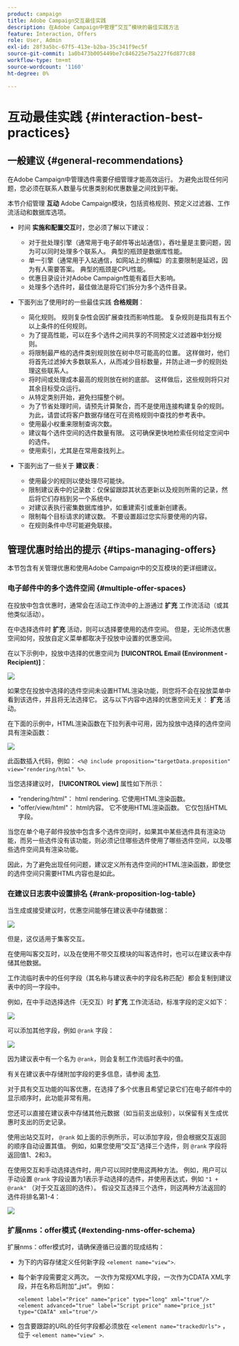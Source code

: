```yaml
---
product: campaign
title: Adobe Campaign交互最佳实践
description: 在Adobe Campaign中管理“交互”模块的最佳实践方法
feature: Interaction, Offers
role: User, Admin
exl-id: 28f3a5bc-67f5-413e-b2ba-35c341f9ec5f
source-git-commit: 1a0b473b005449be7c846225e75a227f6d877c88
workflow-type: tm+mt
source-wordcount: '1160'
ht-degree: 0%

---
```


# 互动最佳实践 {#interaction-best-practices}

## 一般建议 {#general-recommendations}

在Adobe Campaign中管理选件需要仔细管理才能高效运行。 为避免出现任何问题，您必须在联系人数量与优惠类别和优惠数量之间找到平衡。

本节介绍管理 **互动** Adobe Campaign模块，包括资格规则、预定义过滤器、工作流活动和数据库选项。

* 时间 **实施和配置交互**&#x200B;时，您必须了解以下建议：

   * 对于批处理引擎（通常用于电子邮件等出站通信），吞吐量是主要问题，因为可以同时处理多个联系人。 典型的瓶颈是数据库性能。
   * 单一引擎（通常用于入站通信，如网站上的横幅）的主要限制是延迟，因为有人需要答案。 典型的瓶颈是CPU性能。
   * 优惠目录设计对Adobe Campaign性能有着巨大影响。
   * 处理多个选件时，最佳做法是将它们拆分为多个选件目录。

* 下面列出了使用时的一些最佳实践 **合格规则**：

   * 简化规则。 规则复杂性会因扩展查找而影响性能。 复杂规则是指具有五个以上条件的任何规则。
   * 为了提高性能，可以在多个选件之间共享的不同预定义过滤器中划分规则。
   * 将限制最严格的选件类别规则放在树中尽可能高的位置。 这样做时，他们将首先过滤掉大多数联系人，从而减少目标数量，并防止进一步的规则处理这些联系人。
   * 将时间或处理成本最高的规则放在树的底部。 这样做后，这些规则将只对其余目标受众运行。
   * 从特定类别开始，避免扫描整个树。
   * 为了节省处理时间，请预先计算聚合，而不是使用连接构建复杂的规则。 为此，请尝试将客户数据存储在可在资格规则中查找的参考表中。
   * 使用最小权重来限制查询次数。
   * 建议每个选件空间的选件数量有限。 这可确保更快地检索任何给定空间中的选件。
   * 使用索引，尤其是在常用查找列上。

* 下面列出了一些关于 **建议表**：

   * 使用最少的规则以使处理尽可能快。
   * 限制建议表中的记录数：仅保留跟踪其状态更新以及规则所需的记录，然后将它们存档到另一个系统中。
   * 对建议表执行密集数据库维护，如重建索引或重新创建表。
   * 限制每个目标请求的建议数。 不要设置超过您实际要使用的内容。
   * 在规则条件中尽可能避免联接。

## 管理优惠时给出的提示 {#tips-managing-offers}

本节包含有关管理优惠和使用Adobe Campaign中的交互模块的更详细建议。

### 电子邮件中的多个选件空间 {#multiple-offer-spaces}

在投放中包含优惠时，通常会在活动工作流中的上游通过 **扩充** 工作流活动（或其他类似活动）。

在中选择选件时 **扩充** 活动，则可以选择要使用的选件空间。 但是，无论所选优惠空间如何，投放自定义菜单都取决于投放中设置的优惠空间。

在以下示例中，投放中选择的优惠空间为 **[!UICONTROL Email (Environment - Recipient)]**：

![](assets/Interaction-best-practices-offer-space-selected.png)

如果您在投放中选择的选件空间未设置HTML渲染功能，则您将不会在投放菜单中看到该选件，并且将无法选择它。 这与以下内容中选择的优惠空间无关： **扩充** 活动。

在下面的示例中，HTML渲染函数在下拉列表中可用，因为投放中选择的选件空间具有渲染函数：

![](assets/Interaction-best-practices-HTML-rendering.png)

此函数插入代码，例如： `<%@ include proposition="targetData.proposition" view="rendering/html" %>`.

当您选择建议时， **[!UICONTROL view]** 属性如下所示：
* &quot;rendering/html&quot;： html rendering. 它使用HTML渲染函数。
* &quot;offer/view/html&quot;： html内容。 它不使用HTML渲染函数。 它仅包括HTML字段。

当您在单个电子邮件投放中包含多个选件空间时，如果其中某些选件具有渲染功能，而另一些选件没有该功能，则必须记住哪些选件使用了哪些选件空间，以及哪些选件空间具有渲染功能。

因此，为了避免出现任何问题，建议定义所有选件空间的HTML渲染函数，即使您的选件空间只需要HTML内容也是如此。

### 在建议日志表中设置排名 {#rank-proposition-log-table}

当生成或接受建议时，优惠空间能够在建议表中存储数据：

![](assets/Interaction-best-practices-offer-space-storage.png)

但是，这仅适用于集客交互。

在使用叫客交互时，以及在使用不带交互模块的叫客选件时，也可以在建议表中存储其他数据。

工作流临时表中的任何字段（其名称与建议表中的字段名称匹配）都会复制到建议表中的同一字段中。

例如，在中手动选择选件（无交互）时 **扩充** 工作流活动，标准字段的定义如下：

![](assets/Interaction-best-practices-manual-offer-std-fields.png)

可以添加其他字段，例如 `@rank` 字段：

![](assets/Interaction-best-practices-manual-offer-add-fields.png)

因为建议表中有一个名为 `@rank`，则会复制工作流临时表中的值。

有关在建议表中存储附加字段的更多信息，请参阅 [本节](interaction-send-offers.md#storing-offer-rankings-and-weights).

对于具有交互功能的叫客优惠，在选择了多个优惠且希望记录它们在电子邮件中的显示顺序时，此功能非常有用。

您还可以直接在建议表中存储其他元数据（如当前支出级别），以保留有关生成优惠时支出的历史记录。

使用出站交互时， `@rank` 如上面的示例所示，可以添加字段，但会根据交互返回的顺序自动设置其值。 例如，如果您使用“交互”选择三个选件，则 `@rank` 字段将返回值1、2和3。

在使用交互和手动选择选件时，用户可以同时使用这两种方法。 例如，用户可以手动设置 `@rank` 字段设置为1表示手动选择的选件，并使用表达式，例如 `"1 + @rank"` （对于交互返回的选件）。 假设交互选择三个选件，则这两种方法返回的选件将排名第1-4：

![](assets/Interaction-best-practices-manual-offer-combined.png)

### 扩展nms：offer模式 {#extending-nms-offer-schema}

扩展nms：offer模式时，请确保遵循已设置的现成结构：
* 为下的内容存储定义任何新字段 `<element name="view">`.
* 每个新字段需要定义两次。 一次作为常规XML字段，一次作为CDATA XML字段，并在名称后附加“_jst”。 例如：

  ```
  <element label="Price" name="price" type="long" xml="true"/>
  <element advanced="true" label="Script price" name="price_jst" type="CDATA" xml="true"/>
  ```

* 包含要跟踪的URL的任何字段都必须放在 `<element name="trackedUrls">` ，位于 `<element name="view" >`.
